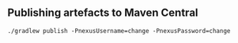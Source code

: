 ## Publishing artefacts to Maven Central

```agsl
./gradlew publish -PnexusUsername=change -PnexusPassword=change
```